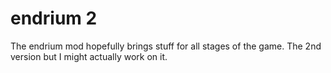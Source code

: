 # endrium 2
The endrium mod hopefully brings stuff for all stages of the game.
The 2nd version but I might actually work on it.
